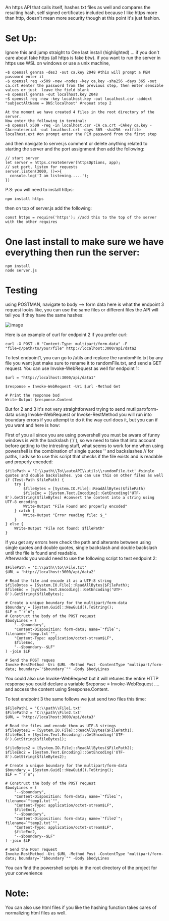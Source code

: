 
An https API that calls itself, hashes txt files as well and compares the resulting hash, self signed certificates included because I like https more than http, doesn't mean more security though at this point it's just fashion.

# Set Up:
Ignore this and jump straight to One last install (highlighted) ... if you don't care about fake https (all https is fake btw).
if you want to run the server in https use WSL on windows or use a unix machine,
```
~$ openssl genrsa -des3 -out ca.key 2048 #this will prompt a PEM password enter it
~$ openssl req -x509 -new -nodes -key ca.key -sha256 -days 365 -out ca.crt #enter the password from the previous step, then enter sensible values or just  leave the field blank
~$ openssl genrsa -out localhost.key 2048
~$ openssl req -new -key localhost.key -out localhost.csr -addext "subjectAltName = DNS:localhost" #repeat step 2

At the moment we have created 4 files in the root directory of the server.
Now enter the following in terminal:
~$ openssl x509 -req -in localhost.csr -CA ca.crt -CAkey ca.key -CAcreateserial -out localhost.crt -days 365 -sha256 -extfile localhost.ext #on prompt enter the PEM password from the first step
```
and then navigate to server.js comment or delete anything related to starting the server and the port assignment then add the following:
```
// start server
let server = https.createServer(httpsOptions, app);
// set port, listen for requests
server.listen(3000, ()=>{
  console.log('I am listening.....');
})
```
P.S: you will need to install https:
```
npm install https
```
then on top of server.js add the following: 
```
const https = require('https'); //add this to the top of the server with the other requires
```
# One last install to make sure we have everything then run the server:
```
npm install
node server.js
```

# Testing

using POSTMAN, navigate to body ==> form data here is what the endpoint 3 request looks like, you can use the same files or different files the API will tell you if they have the same hashes:


![image](https://github.com/Ahmedouu/autoAPI/assets/33392644/bd12d896-42bf-46b5-987f-76ece2323600)

Here is an example of curl for endpoint 2 if you prefer curl:
```
curl -X POST -H "Content-Type: multipart/form-data" -F "file=@/path/to/your/file" http://localhost:3000/api/data2
```

To test endpoint1, you can go to /utils and replace the randomFile.txt by any file you want just make sure to rename it to randomFile.txt, and send a GET request.
You can use Invoke-WebRequest as well for endpoint 1:
```
$url = "http://localhost:3000/api/data1"

$response = Invoke-WebRequest -Uri $url -Method Get

# Print the response bod
Write-Output $response.Content
```
But for 2 and 3 it's not very straightforward trying to send mutlipart/form-data using  Invoke-WebRequest or Invoke-RestMethod you will run into boundary errors if you attempt to do it the way curl does it, but you can if you want and here is how:

First of you all since you are using powershell you must be aware of funny windows is with the backslash ('/'), so we need to take that into account before getting to the intresting stuff, what seems to work for me when using powershell is the combination of single quotes '' and backslashes // for paths, I advise to use this script that checks if the file exists and is readable and properly encoded:
```
$filePath = 'C:\\path\\To\\autoAPI\\utils\\randomFile.txt' #single quotes and double backslashes. you can use this on other files as well
if (Test-Path $filePath) {
    try {
        $fileBytes = [System.IO.File]::ReadAllBytes($filePath)
        $fileEnc = [System.Text.Encoding]::GetEncoding('UTF-8').GetString($fileBytes) #convert the content into a string using UTF-8 encoding
        Write-Output "File Found and properly encoded"
    } catch {
        Write-Output "Error reading file: $_"
    }
} else {
    Write-Output "File not found: $filePath"
}
```
If you get any errors here check the path and alterante between using single quotes and double quotes, single backslash and double backslash until the file is found and readable.  
Afterwards you would need to use the following script to test endpoint 2:
```
$FilePath = 'C:\\path\\to\\File.txt' 
$URL = 'http://localhost:3000/api/data2'

# Read the file and encode it as a UTF-8 string
$fileBytes = [System.IO.File]::ReadAllBytes($FilePath);
$fileEnc = [System.Text.Encoding]::GetEncoding('UTF-8').GetString($fileBytes);

# Create a unique boundary for the multipart/form-data
$boundary = [System.Guid]::NewGuid().ToString();
$LF = "`r`n";
# Construct the body of the POST request
$bodyLines = ( 
    "--$boundary",
    "Content-Disposition: form-data; name=`"file`"; filename=`"temp.txt`"",
    "Content-Type: application/octet-stream$LF",
    $fileEnc,
    "--$boundary--$LF" 
) -join $LF

# Send the POST reques
Invoke-RestMethod -Uri $URL -Method Post -ContentType "multipart/form-data; boundary=`"$boundary`"" -Body $bodyLines
```
You could also use Invoke-WebRequest but it will retunes the entire HTTP response you could declare a variable $reponse = Invoke-WebRequest .... and access the content using $response.Content.

To test endpoint 3 the same follows we just send two files this time:
```
$FilePath1 = 'C:\\path\\File1.txt'
$FilePath2 = 'C:\\path\\File2.txt'
$URL = 'http://localhost:3000/api/data3'

# Read the files and encode them as UTF-8 strings
$fileBytes1 = [System.IO.File]::ReadAllBytes($FilePath1);
$fileEnc1 = [System.Text.Encoding]::GetEncoding('UTF-8').GetString($fileBytes1);

$fileBytes2 = [System.IO.File]::ReadAllBytes($FilePath2);
$fileEnc2 = [System.Text.Encoding]::GetEncoding('UTF-8').GetString($fileBytes2);

# Create a unique boundary for the multipart/form-data
$boundary = [System.Guid]::NewGuid().ToString();
$LF = "`r`n";

# Construct the body of the POST request
$bodyLines = ( 
    "--$boundary",
    "Content-Disposition: form-data; name=`"file1`"; filename=`"temp1.txt`"",
    "Content-Type: application/octet-stream$LF",
    $fileEnc1,
    "--$boundary",
    "Content-Disposition: form-data; name=`"file2`"; filename=`"temp2.txt`"",
    "Content-Type: application/octet-stream$LF",
    $fileEnc2,
    "--$boundary--$LF" 
) -join $LF

# Send the POST request
Invoke-RestMethod -Uri $URL -Method Post -ContentType "multipart/form-data; boundary=`"$boundary`"" -Body $bodyLines
```
You can find the powershell scripts in the root directory of the project for your convenience

# Note:

You can also use html files if you like the hashing function takes cares of normalizing html files as well.
